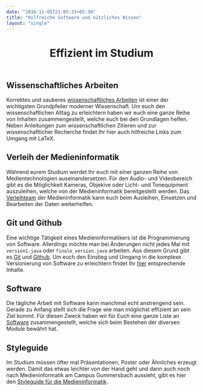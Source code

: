 ```yaml
---
date: "2016-11-05T21:05:33+05:30"
title: "Hilfreiche Software und nützliches Wissen"
layout: "single"
---
```


<div class="m-mi-hero-image {{ .class }}" style="background-image: url(/tools/teaser.jpg)">
    <header class="title">
        <h1 class="a-headline-invers">
            Effizient im Studium
        </h1>
    </header>
</div>

## Wissenschaftliches Arbeiten
Korrektes und sauberes [wissenschaftliches Arbeiten](/tools/wissenschaftliches-arbeiten) ist einer der wichtigsten Grundpfeiler moderner Wissenschaft. Um euch den wissenschaftlichen Alltag zu erleichtern haben wir euch eine ganze Reihe von Inhalten zusammengestellt, welche euch bei den Grundlagen helfen. Neben Anleitungen zum wissenschaftlichen Zitieren und zur wissenschaftlicher Recherche findet Ihr hier auch hilfreiche Links zum Umgang mit LaTeX.

## Verleih der Medieninformatik

Während eurem Studium werdet Ihr euch mit einer ganzen Reihe von Medientechnologien auseinandersetzen. Für den Audio- und Videobereich gibt es die Möglichkeit Kameras, Objekive oder Licht- und Tonequipment auszuleihen, welche von der Medieninformatik bereitgestellt werden. Das [Verleihteam](/tools/verleih) der Medieninformatik kann euch beim Ausleihen, Einsetzen und Bearbeiten der Daten weiterhelfen.

## Git und Github
Eine wichtige Tätigkeit eines Medieninformatikers ist die Programmierung von Software. Allerdings möchte man bei Änderungen nicht jedes Mal mit `version1.java` oder `finale_version.java` arbeiten. Aus diesem Grund gibt es [Git](https://git-scm.com/) und [Github](https://github.com). Um euch den Einstieg und Umgang in die komplexe Versionierung von Software zu erleichtern findet Ihr [hier](/tools/github) entsprechende Inhalte.

## Software
Die tägliche Arbeit mit Software kann manchmal echt anstrengend sein. Gerade zu Anfang stellt sich die Frage wie man möglichst effizient an sein Ziel kommt. Für diesen Zweck haben wir für Euch eine ganze Liste an [Software](/tools/software) zusammengestellt, welche sich beim Bestehen der diversen Module bewährt hat.

## Styleguide
Im Studium müssen öfter mal Präsentationen, Poster oder Ähnliches erzeugt werden. Damit das etwas leichter von der Hand geht und dann auch noch nach Medieninformatik am Campus Gummersbach aussieht, gibt es hier den [Styleguide für die Medieninformatik](/tools/styleguide).
